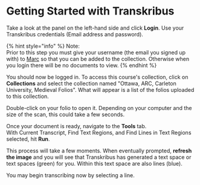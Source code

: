# Getting Started with Transkribus



Take a look at the panel on the left-hand side and click **Login**. Use your Transkribus credentials \(Email address and password\).

{% hint style="info" %}
Note:  
Prior to this step you must give your username \(the email you signed up with\) to [Marc](../about.md#contact-us) so that you can be added to the collection. Otherwise when you login there will be no documents to view.
{% endhint %}

You should now be logged in. To access this course's collection, click on **Collections** and select the collection named "Ottawa, ARC, Carleton University, Medieval Folios". What will appear is a list of the folios uploaded to this collection.

Double-click on your folio to open it. Depending on your computer and the size of the scan, this could take a few seconds.

Once your document is ready, navigate to the **Tools** tab.   
With Current Transcript, Find Text Regions, and Find Lines in Text Regions selected, hit **Run**.   
  
This process will take a few moments. When eventually prompted, **refresh the image** and you will see that Transkribus has generated a text space or text spaces \(green\) for you. Within this text space are also lines \(blue\).   
  
You may begin transcribing now by selecting a line.

  


